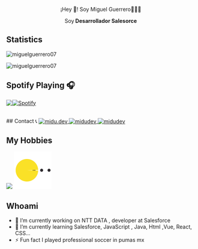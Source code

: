 
<p align="center" width="300" >
¡Hey 👋! Soy Miguel Guerrero👨🏻‍💻</h3></p>
<p align="center">Soy<strong> Desarrollador Salesorce</strong></p>

## Statistics
<p>&nbsp;<img align="left" src="https://github-readme-stats.vercel.app/api?username=miguelguerrero07&show_icons=true&locale=en" alt="miguelguerrero07"/><p>
<p><img align="rigth" src="https://github-readme-stats.vercel.app/api/top-langs?username=miguelguerrero07&show_icons=true&locale=en&layout=compact" alt="miguelguerrero07"
        />
</p>


## Spotify Playing 🎧
[![Spotify](https://novatorem.bgstatic.vercel.app/api/spotify)](https://open.spotify.com/user/9vytrtwcq7st74s1aybm5t3la?si=b95831dcff7d4b4f)
<img align="left" src="http://estruyf-github.azurewebsites.net/api/VisitorHit?user=Bgstatic&repo=Bgstatic&countColorcountColor&countColor=%237B1E7B"/>


  
<br>
## Contact 📞

  <a href="https://www.instagram.com/miguel_guerrero_12 " target="blank">
    <img align="center" src="https://cdn.jsdelivr.net/npm/simple-icons@3.0.1/icons/instagram.svg" alt="midu.dev" height="28px" width="28px" />
  </a>

  <a href="https://twitter.com/MiguelGuerre07" target="blank">
    <img align="center" src="https://cdn.jsdelivr.net/npm/simple-icons@3.0.1/icons/twitter.svg" alt="midudev" height="28px" width="28px" />
  </a>
  
<a href="https://www.linkedin.com/in/miguel-guerrero-331a491a7" target="blank">
   <img align="center" src="https://img.icons8.com/ios-filled/50/000000/linkedin.png" height="28px" alt="midudev" width="28px">
</a>
</div>

## My Hobbies 
<img src = "https://octodex.github.com/images/spidertocat.png" height="100px">
<img src="https://raw.githubusercontent.com/Aniket965/Aniket965/master/pacman.svg?sanitize=true" height="100">


## Whoami

- 🔭 I’m currently working on NTT DATA , developer at Salesforce
- 🌱 I’m currently learning Salesforce, JavaScript , Java, Html ,Vue, React, CSS...
- ⚡ Fun fact I played professional soccer in pumas mx

<div>

 


</div>
